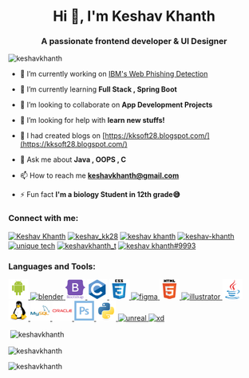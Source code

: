 <h1 align="center">Hi 👋, I'm Keshav Khanth</h1>
<h3 align="center">A passionate frontend developer & UI Designer</h3>

<p align="left"> <img src="https://komarev.com/ghpvc/?username=keshavkhanth&label=Profile%20views&color=0e75b6&style=flat" alt="keshavkhanth" /> </p>

- 🔭 I’m currently working on [IBM's Web Phishing Detection](https://github.com/IBM-EPBL/IBM-Project-50343-1660903778)

- 🌱 I’m currently learning **Full Stack , Spring Boot**

- 👯 I’m looking to collaborate on **App Development Projects**

- 🤝 I’m looking for help with **learn new stuffs!**

- 📝 I had created blogs on [https://kksoft28.blogspot.com/](https://kksoft28.blogspot.com/)

- 💬 Ask me about **Java , OOPS , C**

- 📫 How to reach me **keshavkhanth@gmail.com**

- ⚡ Fun fact **I'm a biology Student in 12th grade😅**

<h3 align="left">Connect with me:</h3>
<p align="left">
<a href="https://www.pinterest.com/Keshav_Khanth/" target="blank"><img align="center" src="https://seeklogo.com/images/P/pinterest-logo-8561DDA2E1-seeklogo.com.png" alt="Keshav Khanth" height="" width="40" /></a>
<a href="https://twitter.com/keshav_kk28" target="blank"><img align="center" src="https://raw.githubusercontent.com/rahuldkjain/github-profile-readme-generator/master/src/images/icons/Social/twitter.svg" alt="keshav_kk28" height="30" width="40" /></a>
<a href="https://www.facebook.com/keshav.khanth.007" target="blank"><img align="center" src="https://upload.wikimedia.org/wikipedia/commons/5/51/Facebook_f_logo_%282019%29.svg" alt="keshav khanth" height="" width="40" /></a>
<a href="https://linkedin.com/in/keshav-khanth" target="blank"><img align="center" src="https://raw.githubusercontent.com/rahuldkjain/github-profile-readme-generator/master/src/images/icons/Social/linked-in-alt.svg" alt="keshav-khanth" height="30" width="40" /></a>
<a href="https://www.youtube.com/channel/UCCbKTDvUdwvvHRCm9OXYnIA" target="blank"><img align="center" src="https://raw.githubusercontent.com/rahuldkjain/github-profile-readme-generator/master/src/images/icons/Social/youtube.svg" alt="unique tech" height="" width="40" /></a>
<a href="https://www.hackerrank.com/keshavkhanth_t" target="blank"><img align="center" src="https://raw.githubusercontent.com/rahuldkjain/github-profile-readme-generator/master/src/images/icons/Social/hackerrank.svg" alt="keshavkhanth_t" height="30" width="40" /></a>
<a href="https://discord.gg/keshav khanth#9993" target="blank"><img align="center" src="https://raw.githubusercontent.com/rahuldkjain/github-profile-readme-generator/master/src/images/icons/Social/discord.svg" alt="keshav khanth#9993" height="" width="40" /></a>
</p>

<h3 align="left">Languages and Tools:</h3>
<p align="left"> <a href="https://developer.android.com" target="_blank" rel="noreferrer"> <img src="https://raw.githubusercontent.com/devicons/devicon/master/icons/android/android-original-wordmark.svg" alt="android" width="40" height="40"/> </a> <a href="https://www.blender.org/" target="_blank" rel="noreferrer"> <img src="https://download.blender.org/branding/community/blender_community_badge_white.svg" alt="blender" width="40" height="40"/> </a> <a href="https://getbootstrap.com" target="_blank" rel="noreferrer"> <img src="https://raw.githubusercontent.com/devicons/devicon/master/icons/bootstrap/bootstrap-plain-wordmark.svg" alt="bootstrap" width="40" height="40"/> </a> <a href="https://www.cprogramming.com/" target="_blank" rel="noreferrer"> <img src="https://raw.githubusercontent.com/devicons/devicon/master/icons/c/c-original.svg" alt="c" width="40" height="40"/> </a> <a href="https://www.w3schools.com/css/" target="_blank" rel="noreferrer"> <img src="https://raw.githubusercontent.com/devicons/devicon/master/icons/css3/css3-original-wordmark.svg" alt="css3" width="40" height="40"/> </a> <a href="https://www.figma.com/" target="_blank" rel="noreferrer"> <img src="https://www.vectorlogo.zone/logos/figma/figma-icon.svg" alt="figma" width="40" height="40"/> </a> <a href="https://www.w3.org/html/" target="_blank" rel="noreferrer"> <img src="https://raw.githubusercontent.com/devicons/devicon/master/icons/html5/html5-original-wordmark.svg" alt="html5" width="40" height="40"/> </a> <a href="https://www.adobe.com/in/products/illustrator.html" target="_blank" rel="noreferrer"> <img src="https://www.vectorlogo.zone/logos/adobe_illustrator/adobe_illustrator-icon.svg" alt="illustrator" width="40" height="40"/> </a> <a href="https://www.java.com" target="_blank" rel="noreferrer"> <img src="https://raw.githubusercontent.com/devicons/devicon/master/icons/java/java-original.svg" alt="java" width="40" height="40"/> </a> <a href="https://www.linux.org/" target="_blank" rel="noreferrer"> <img src="https://raw.githubusercontent.com/devicons/devicon/master/icons/linux/linux-original.svg" alt="linux" width="40" height="40"/> </a> <a href="https://www.mysql.com/" target="_blank" rel="noreferrer"> <img src="https://raw.githubusercontent.com/devicons/devicon/master/icons/mysql/mysql-original-wordmark.svg" alt="mysql" width="40" height="40"/> </a> <a href="https://www.oracle.com/" target="_blank" rel="noreferrer"> <img src="https://raw.githubusercontent.com/devicons/devicon/master/icons/oracle/oracle-original.svg" alt="oracle" width="40" height="40"/> </a> <a href="https://www.photoshop.com/en" target="_blank" rel="noreferrer"> <img src="https://raw.githubusercontent.com/devicons/devicon/master/icons/photoshop/photoshop-line.svg" alt="photoshop" width="40" height="40"/> </a> <a href="https://www.python.org" target="_blank" rel="noreferrer"> <img src="https://raw.githubusercontent.com/devicons/devicon/master/icons/python/python-original.svg" alt="python" width="40" height="40"/> </a> <a href="https://unrealengine.com/" target="_blank" rel="noreferrer"> <img src="https://raw.githubusercontent.com/kenangundogan/fontisto/036b7eca71aab1bef8e6a0518f7329f13ed62f6b/icons/svg/brand/unreal-engine.svg" alt="unreal" width="40" height="40"/> </a> <a href="https://www.adobe.com/products/xd.html" target="_blank" rel="noreferrer"> <img src="https://cdn.worldvectorlogo.com/logos/adobe-xd.svg" alt="xd" width="40" height="40"/> </a> </p>


<p>&nbsp;<img align="center" src="https://github-readme-stats.vercel.app/api?username=keshavkhanth&show_icons=true&locale=en" alt="keshavkhanth" /></p>



<p><img align="center" src="https://github-readme-streak-stats.herokuapp.com/?user=keshavkhanth&theme=default" alt="keshavkhanth" /></p>
<p><img align="left" src="https://github-readme-stats.vercel.app/api/top-langs?username=keshavkhanth&show_icons=true&locale=en&layout=compact" alt="keshavkhanth" /></p>
